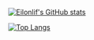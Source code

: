 [![Eilonlif's GitHub stats](https://github-readme-stats.vercel.app/api?username=eilonlif)](https://github.com/eilonlif/github-readme-stats)

[![Top Langs](https://github-readme-stats.vercel.app/api/top-langs/?username=eilonlif&hide=CMake,Makefile,ActionScipt)](https://github.com/anuraghazra/github-readme-stats)

<!--
**Eilonlif/Eilonlif** is a ✨ _special_ ✨ repository because its `README.md` (this file) appears on your GitHub profile.

Here are some ideas to get you started:

- 🔭 I’m currently working on ...
- 🌱 I’m currently learning ...
- 👯 I’m looking to collaborate on ...
- 🤔 I’m looking for help with ...
- 💬 Ask me about ...
- 📫 How to reach me: ...
- 😄 Pronouns: ...
- ⚡ Fun fact: ...
-->
